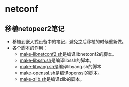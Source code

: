 # netconf
## 移植netopeer2笔记<br>

* 移植到嵌入式设备中的笔记，避免之后移植的时候重新做。
* 各个脚本的作用：
  * [make-libnetconf2.sh](https://github.com/kuailedeluojie-sudo/netconf/blob/master/make-libnetconf2.sh)是编译libnetconf2的脚本。
  * [make-libssh.sh](https://github.com/kuailedeluojie-sudo/netconf/blob/master/make-libssh.sh)是编译libssh的脚本。
  * [make-libyang.sh](https://github.com/kuailedeluojie-sudo/netconf/blob/master/make-libyang.sh)是编译libyang.sh的脚本
  * [make-openssl.sh](https://github.com/kuailedeluojie-sudo/netconf/blob/master/make-openssl.sh)是编译openssl的脚本。
  * [make-zlib.sh](https://github.com/kuailedeluojie-sudo/netconf/blob/master/make-zlib.sh)是编译zlib的脚本。
   
